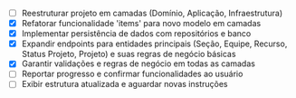 - [ ] Reestruturar projeto em camadas (Domínio, Aplicação, Infraestrutura)
- [x] Refatorar funcionalidade 'items' para novo modelo em camadas
- [x] Implementar persistência de dados com repositórios e banco
- [x] Expandir endpoints para entidades principais (Seção, Equipe, Recurso, Status Projeto, Projeto) e suas regras de negócio básicas
- [x] Garantir validações e regras de negócio em todas as camadas
- [ ] Reportar progresso e confirmar funcionalidades ao usuário
- [ ] Exibir estrutura atualizada e aguardar novas instruções
